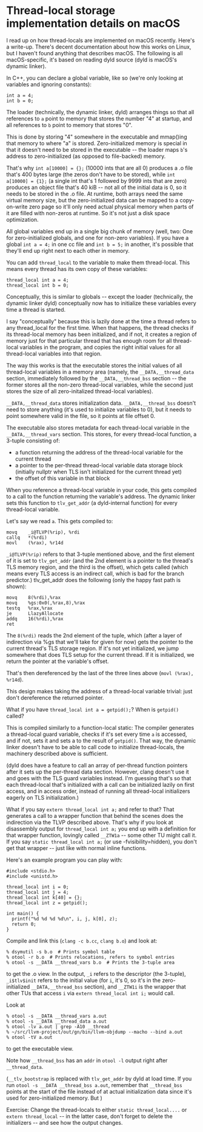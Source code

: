 # Thread-local storage implementation details on macOS

I read up on how thread-locals are implemented on macOS recently. Here's a
write-up. There's decent documentation about how this works on Linux, but I
haven't found anything that describes macOS. The following is all
macOS-specific, it's based on reading dyld source (dyld is macOS's dynamic
linker).

In C++, you can declare a global variable, like so (we're
only looking at variables and ignoring constants):

    int a = 4;
    int b = 0;

The loader (technically, the dynamic linker, dyld) arranges things so that all
references to `a` point to memory that stores the number "4" at startup, and
all references to `b` point to memory that stores "0".

This is done by storing "4" somewhere in the executable and
mmap()ing that memory to where "a" is stored. Zero-initialized
memory is special in that it doesn't need to be stored in the
executable -- the loader maps `b`'s address to zero-initialized
(as opposed to file-backed) memory.

That's why `int a[10000] = {};` (10000 ints that are all 0)
produces a .o file that's 400 bytes large (the zeros don't
have to be stored), while `int a[10000] = {1};` (a single int
that's 1 followed by 9999 ints that are zero) produces an
object file that's 40 kiB -- not all of the initial data is 0,
so it needs to be stored in the .o file. At runtime, both
arrays need the same virtual memory size, but the zero-initialized data can be
mapped to a copy-on-write zero page so it'll only need actual physical memory
when parts of it are filled with non-zeros at runtime. So it's not just a disk
space optimization.

All global variables end up in a single big chunk of memory
(well, two: One for zero-initialized globals, and one for
non-zero variables). If you have a global `int a = 4;` in one cc file and
`int b = 5;` in another, it's possible that they'll end up right next to each
other in memory.

You can add `thread_local` to the variable to make them
thread-local. This means every thread has its own copy of these
variables:

    thread_local int a = 4;
    thread_local int b = 0;

Conceptually, this is similar to globals -- except the loader
(technically, the dynamic linker dyld) conceptually now has to initialize these
variables every time a thread is started.

I say "conceptually" because this is lazily done at the time a thread refers to
any thread\_local for the first time. When that happens, the thread checks if
its thread-local memory has been initialized, and if not, it creates a region
of memory just for that particular thread that has enough room for all
thread-local variables in the program, and copies the right initial values for
all thread-local variables into that region.

The way this works is that the executable stores the initial values of all
thread-local variables in a memory area (namely, the `__DATA,__thread_data`
section, immediately followed by the `__DATA,__thread_bss` section -- the former
stores all the non-zero thread-local variables, while
the second just stores the size of all zero-initalized thread-local variables).

`__DATA,__thread_data` stores initialization data. `__DATA,__thread_bss`
doesn't need to store anything (it's used to initialize variables to 0),
but it needs to point somewhere valid in the file, so it points at
file offset 0.

The executable also stores metadata for each thread-local variable in the
`__DATA,__thread_vars` section. This stores, for every thread-local function, a
3-tuple consisting of:

* a function returning the address of the thread-local variable for the current
  thread
* a pointer to the per-thread thread-local variable data storage block
  (initially nullptr when TLS isn't initialized for the current thread yet)
* the offset of this variable in that block

When you reference a thread-local variable in your code, this gets compiled to
a call to the function returning the variable's address. The dynamic linker
sets this function to `tlv_get_addr` (a dyld-internal function) for every
thread-local variable.

Let's say we read `a`. This gets compiled to:

	movq	_i@TLVP(%rip), %rdi
	callq	*(%rdi)
	movl	(%rax), %r14d

`_i@TLVP(%rip)` refers to that 3-tuple mentioned above, and the first element
of it is set to `tlv_get_addr` (and the 2nd element is a pointer to the
thread's TLS memory region, and the third is the offset), which gets called
(which means every TLS access is an indirect call, which is bad for the branch
predictor.) tlv\_get\_addr does the following (only the happy fast path is
shown):

    movq	8(%rdi),%rax
    movq	%gs:0x0(,%rax,8),%rax
    testq	%rax,%rax
    je		LlazyAllocate
    addq	16(%rdi),%rax
    ret

The `8(%rdi)` reads the 2nd element of the tuple, which (after a layer of
indirection via %gs that we'll take for given for now) gets the pointer to the
current thread's TLS storage region. If it's not yet initialized, we jump
somewhere that does TLS setup for the current thread. If it is initialized, we
return the pointer at the variable's offset.

That's then dereferenced by the last of the three lines above
(`movl (%rax), %r14d`).

This design makes taking the address of a thread-local variable trivial: just
don't dereference the returned pointer.

What if you have `thread_local int a = getpid();`? When is `getpid()` called?

This is compiled similarly to a function-local static: The compiler generates
a thread-local guard variable, checks if it's set every time `a` is accessed,
and if not, sets it and sets a to the result of `getpid()`. That way, the
dynamic linker doesn't have to be able to call code to initialize thread-locals,
the machinery described above is sufficient.

(dyld does have a feature to call an array of per-thread function
pointers after it sets up the per-thread data section. However, clang doesn't
use it and goes with the TLS guard variables instead. I'm guessing that's so
that each thread-local that's initialized with a call can be initialized lazily
on first access, and in access order, instead of running all thread-local
initializers eagerly on TLS initialization.)

What if you say `extern thread_local int a;` and refer to that? That generates
a call to a wrapper function that behind the scenes does the indirection via
the TLVP described above. That's why if you look at disassembly output for
`thread_local int a;` you end up with a definition for that wrapper function,
lovingly called `__ZTW1a` -- some other TU might call it. If you say
`static thread_local int a;` (or use -fvisibility=hidden), you don't get
that wrapper -- just like with normal inline functions.

Here's an example program you can play with:

    #include <stdio.h>
    #include <unistd.h>

    thread_local int i = 0;
    thread_local int j = 4;
    thread_local int k[40] = {};
    thread_local int z = getpid();

    int main() {
      printf("%d %d %d %d\n", i, j, k[0], z);
      return 0;
    }

Compile and link this (`clang -c b.cc`, `clang b.o`) and look at:

    % dsymutil -s b.o  # Prints symbol table
    % otool -r b.o  # Prints relocations, refers to symbol entries
    % otool -s __DATA __thread_vars b.o  # Prints the 3-tuple area

to get the .o view. In the output, `_i` refers to the descriptor (the 3-tuple),
`_i$tlv$init` refers to the initial value (for `i`, it's 0, so it's in the
zero-initialized `__DATA,__thread_bss` section), and `__ZTW1i` is the wrapper
that other TUs that access `i` via `extern thread_local int i;` would call.

Look at

    % otool -s __DATA __thread_vars a.out
    % otool -s __DATA __thread_data a.out
    % otool -lv a.out | grep -A10 __thread
    % ~/src/llvm-project/out/gn/bin/llvm-objdump --macho --bind a.out
    % otool -tV a.out

to get the executable view.

Note how `__thread_bss` has an `addr` in `otool -l` output right after
`__thread_data`.

(`__tlv_bootstrap` is replaced with `tlv_get_addr` by dyld at load time.
If you run `otool -s __DATA __thread_bss a.out`, remember that `__thread_bss`
points at the start of the file instead of at actual initialization data
since it's used for zero-initialized memory. But )

Exercise: Change the thread-locals to either `static thread_local....` or
`extern thread_local` -- in the latter case, don't forget to delete the
initializers -- and see how the output changes.

